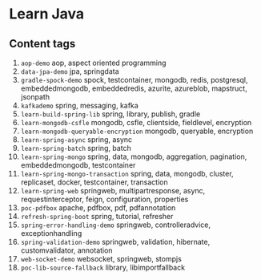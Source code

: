 # Learn Java
## Content tags
1. `aop-demo` aop, aspect oriented programming 
2. `data-jpa-demo` jpa, springdata
3. `gradle-spock-demo` spock, testcontainer, mongodb, redis, postgresql, embeddedmongodb, embeddedredis, azurite, azureblob, mapstruct, jsonpath
4. `kafkademo` spring, messaging, kafka
5. `learn-build-spring-lib` spring, library, publish, gradle
6. `learn-mongodb-csfle` mongodb, csfle, clientside, fieldlevel, encryption
7. `learn-mongodb-queryable-encryption` mongodb, queryable, encryption
8. `learn-spring-async` spring, async
9. `learn-spring-batch` spring, batch
10. `learn-spring-mongo` spring, data, mongodb, aggregation, pagination, embeddedmongodb, testcontainer
11. `learn-spring-mongo-transaction` spring, data, mongodb, cluster, replicaset, docker, testcontainer, transaction
12. `learn-spring-web` springweb, multipartresponse, async, requestinterceptor, feign, configuration, properties
13. `poc-pdfbox` apache, pdfbox, pdf, pdfannotation
14. `refresh-spring-boot` spring, tutorial, refresher
15. `spring-error-handling-demo` springweb, controlleradvice, exceptionhandling
16. `spring-validation-demo` springweb, validation, hibernate, customvalidator, annotation
17. `web-socket-demo` websocket, springweb, stompjs
18. `poc-lib-source-fallback` library, libimportfallback

